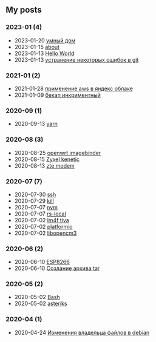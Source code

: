 ## My posts  
### **2023-01** (4)  
- 2023-01-20 [умный дом](https://alkyl1978.github.io/2023/01/20/%D1%83%D0%BC%D0%BD%D1%8B%D0%B9-%D0%B4%D0%BE%D0%BC/)  
- 2023-01-15 [about](https://alkyl1978.github.io/2023/01/15/about/)  
- 2023-01-13 [Hello World](https://alkyl1978.github.io/2023/01/13/hello-world/)  
- 2023-01-13 [устранение некоторых ошибок в git](https://alkyl1978.github.io/2023/01/13/git_error/)  
  
  
### **2021-01** (2)  
- 2021-01-28 [применение aws в яндекс облаке](https://alkyl1978.github.io/2021/01/28/aws-yandex/)  
- 2021-01-09 [бекап инкриментный](https://alkyl1978.github.io/2021/01/09/bekap/)  
  
  
### **2020-09** (1)  
- 2020-09-13 [yarn](https://alkyl1978.github.io/2020/09/13/yarn/)  
  
  
### **2020-08** (3)  
- 2020-08-25 [openwrt imagebinder](https://alkyl1978.github.io/2020/08/25/openwrt-imagebinder/)  
- 2020-08-15 [Zyxel kenetic](https://alkyl1978.github.io/2020/08/15/Zyxel-kenetic/)  
- 2020-08-13 [zte modem](https://alkyl1978.github.io/2020/08/13/zte-modem/)  
  
  
### **2020-07** (7)  
- 2020-07-30 [ssh](https://alkyl1978.github.io/2020/07/30/ssh/)  
- 2020-07-29 [kill](https://alkyl1978.github.io/2020/07/29/kill/)  
- 2020-07-07 [nvm](https://alkyl1978.github.io/2020/07/07/nvm/)  
- 2020-07-07 [rs-local](https://alkyl1978.github.io/2020/07/07/rs-local/)  
- 2020-07-02 [lm4f tiva](https://alkyl1978.github.io/2020/07/02/lm4f-tiva/)  
- 2020-07-02 [platformio](https://alkyl1978.github.io/2020/07/02/platformio/)  
- 2020-07-02 [libopencm3](https://alkyl1978.github.io/2020/07/02/libopencm3/)  
  
  
### **2020-06** (2)  
- 2020-06-10 [ESP8266](https://alkyl1978.github.io/2020/06/10/ESP8266/)  
- 2020-06-10 [Создание архива tar](https://alkyl1978.github.io/2020/06/10/%D0%A1%D0%BE%D0%B7%D0%B4%D0%B0%D0%BD%D0%B8%D0%B5-%D0%B0%D1%80%D1%85%D0%B8%D0%B2%D0%B0-tar/)  
  
  
### **2020-05** (2)  
- 2020-05-02 [Bash](https://alkyl1978.github.io/2020/05/02/Bash/)  
- 2020-05-02 [asteriks](https://alkyl1978.github.io/2020/05/02/asteriks/)  
  
  
### **2020-04** (1)  
- 2020-04-24 [Изменения владельца файлов в debian](https://alkyl1978.github.io/2020/04/24/debian/)  
  
